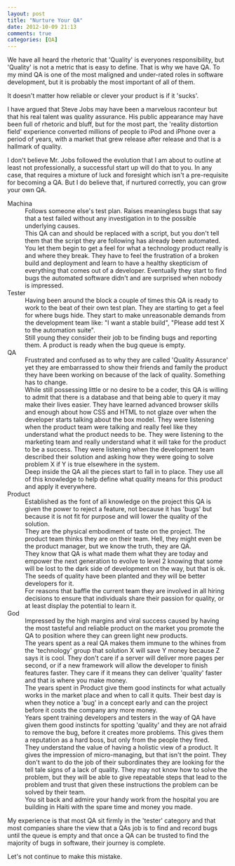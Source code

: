 ```yaml
---
layout: post
title: "Nurture Your QA"
date: 2012-10-09 21:13
comments: true
categories: [QA]
---
```


We have all heard the rhetoric that 'Quality' is everyones responsibility, but 'Quality' is not a metric that is easy to define. That is why we have QA. To my mind QA is one of the most maligned and under-rated roles in software development, but it is probably the most important of all of them.

It doesn't matter how reliable or clever your product is if it 'sucks'. 

I have argued that Steve Jobs may have been a marvelous raconteur but that his real talent was quality assurance. His public appearance may have been full of rhetoric and bluff, but for the most part, the 'reality distortion field' experience converted millions of people to iPod and iPhone over a period of years, with a market that grew release after release and that is a hallmark of quality. 

I don't believe Mr. Jobs followed the evolution that I am about to outline at least not professionally, a successful start up will do that to you. In any case, that requires a mixture of luck and foresight which isn't a pre-requisite for becoming a QA. But I do believe that, if nurtured correctly, you can grow your own QA.

<!-- more -->

<dl>
<dt>Machina</dt>

<dd>Follows someone else's test plan. Raises meaningless bugs that say that a test failed without any investigation in to the possible underlying causes. </dd>

<dd>This QA can and should be replaced with a script, but you don't tell them that the script they are following has already been automated. You let them begin to get a feel for what a technology product really is and where they break. They have to feel the frustration of a broken build and deployment and learn to have a healthy skepticism of everything that comes out of a developer. Eventually they start to find bugs the automated software didn't and are surprised when nobody is impressed. </dd>


<dt>Tester</dt>

<dd>Having been around the block a couple of times this QA is ready to work to the beat of their own test plan. They are starting to get a feel for where bugs hide. They start to make unreasonable demands from the development team like: "I want a stable build", "Please add test X to the automation suite".</dd>

<dd>Still young they consider their job to be finding bugs and reporting them. A product is ready when the bug queue is empty.</dd>

<dt>QA</dt>

<dd>Frustrated and confused as to why they are called 'Quality Assurance' yet they are embarrassed to show their friends and family the product they have been working on because of the lack of quality. Something has to change.</dd>

<dd>While still possessing little or no desire to be a coder, this QA is willing to admit that there is a database and that being able to query it may make their lives easier. They have learned advanced browser skills and enough about how CSS and HTML to not glaze over when the developer starts talking about the box model. They were listening when the product team were talking and really feel like they understand what the product needs to be. They were listening to the marketing team and really understand what it will take for the product to be a success. They were listening when the development team described their solution and asking how they were going to solve problem X if Y is true elsewhere in the system.</dd>

<dd>Deep inside the QA all the pieces start to fall in to place. They use all of this knowledge to help define what quality means for this product and apply it everywhere. </dd>

<dt>Product</dt>

<dd>Established as the font of all knowledge on the project this QA is given the power to reject a feature, not because it has 'bugs' but because it is not fit for purpose and will lower the quality of the solution.</dd>

<dd>They are the physical embodiment of taste on the project. The product team thinks they are on their team. Hell, they might even be the product manager, but we know the truth, they are QA.</dd>

<dd>They know that QA is what made them what they are today and empower the next generation to evolve to level 2 knowing that some will be lost to the dark side of development on the way, but that is ok. The seeds of quality have been planted and they will be better developers for it.</dd>

<dd>For reasons that baffle the current team they are involved in all hiring decisions to ensure that individuals share their passion for quality, or at least display the potential to learn it.
</dd>

<dt>God</dt>

<dd>Impressed by the high margins and viral success caused by having the most tasteful and reliable product on the market you promote the QA to position where they can green light new products. </dd>

<dd>The years spent as a real QA makes them immune to the whines from the 'technology' group that solution X will save Y money because Z says it is cool. They don't care if a server will deliver more pages per second, or if a new framework will allow the developer to finish features faster. They care if it means they can deliver 'quality' faster and that is where you make money.</dd>

<dd>The years spent in Product give them good instincts for what actually works in the market place and when to call it quits. Their best day is when they notice a 'bug' in a concept early and can the project before it costs the company any more money.</dd>

<dd>Years spent training developers and testers in the way of QA have given them good instincts for spotting 'quality' and they are not afraid to remove the bug, before it creates more problems. This gives them a reputation as a hard boss, but only from the people they fired.</dd>

<dd>They understand the value of having a holistic view of a product. It gives the impression of micro-managing, but that isn't the point. They don't want to do the job of their subordinates they are looking for the tell tale signs of a lack of quality. They may not know how to solve the problem, but they will be able to give repeatable steps that lead to the problem and trust that given these instructions the problem can be solved by their team.</dd>

<dd>You sit back and admire your handy work from the hospital you are building in Haiti with the spare time and money you made. </dd>  
</dl>

My experience is that most QA sit firmly in the 'tester' category and that most companies share the view that a QAs job is to find and record bugs until the queue is empty and that once a QA can be trusted to find the majority of bugs in software, their journey is complete. 

Let's not continue to make this mistake.